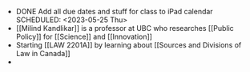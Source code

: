 - DONE Add all due dates and stuff for class to iPad calendar
  SCHEDULED: <2023-05-25 Thu>
- [[Milind Kandlikar]] is a professor at UBC who researches [[Public Policy]] for [[Science]] and [[Innovation]]
- Starting [[LAW 2201A]] by learning about [[Sources and Divisions of Law in Canada]]
-

